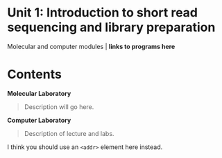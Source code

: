# Unit 1: Introduction to short read sequencing and library preparation
Molecular and computer modules | 
**links to programs here**

# Contents
**Molecular Laboratory** 
>Description will go here.

**Computer Laboratory** 
>Description of lecture and labs. 

I think you should use an
`<addr>` element here instead.
